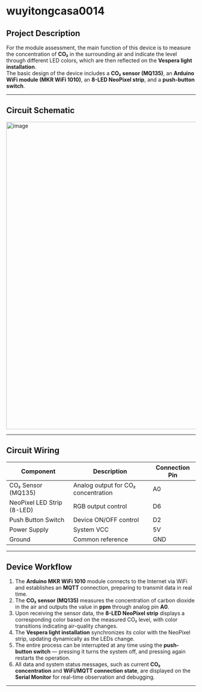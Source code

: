# wuyitongcasa0014

## Project Description
For the module assessment, the main function of this device is to measure the concentration of **CO₂** in the surrounding air and indicate the level through different LED colors, which are then reflected on the **Vespera light installation**.  
The basic design of the device includes a **CO₂ sensor (MQ135)**, an **Arduino WiFi module (MKR WiFi 1010)**, an **8-LED NeoPixel strip**, and a **push-button switch**.

---

## Circuit Schematic
<img width="1381" height="818" alt="image" src="https://github.com/user-attachments/assets/1f6d086e-05ef-461e-a6d4-88b4947c599b" />

---

## Circuit Wiring

| Component | Description | Connection Pin |
|------------|--------------|----------------|
| CO₂ Sensor (MQ135) | Analog output for CO₂ concentration | A0 |
| NeoPixel LED Strip (8-LED) | RGB output control | D6 |
| Push Button Switch | Device ON/OFF control | D2 |
| Power Supply | System VCC | 5V |
| Ground | Common reference | GND |

---

## Device Workflow

1. The **Arduino MKR WiFi 1010** module connects to the Internet via WiFi and establishes an **MQTT** connection, preparing to transmit data in real time.  
2. The **CO₂ sensor (MQ135)** measures the concentration of carbon dioxide in the air and outputs the value in **ppm** through analog pin **A0**.  
3. Upon receiving the sensor data, the **8-LED NeoPixel strip** displays a corresponding color based on the measured CO₂ level, with color transitions indicating air-quality changes.  
4. The **Vespera light installation** synchronizes its color with the NeoPixel strip, updating dynamically as the LEDs change.  
5. The entire process can be interrupted at any time using the **push-button switch** — pressing it turns the system off, and pressing again restarts the operation.  
6. All data and system status messages, such as current **CO₂ concentration** and **WiFi/MQTT connection state**, are displayed on the **Serial Monitor** for real-time observation and debugging.

---
